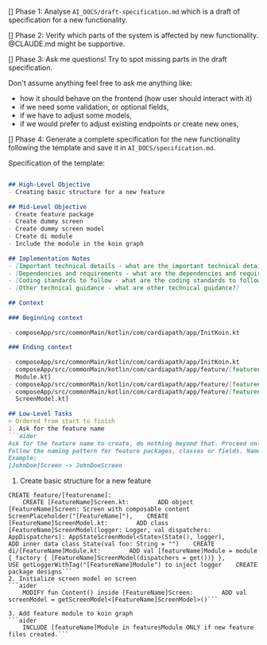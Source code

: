 [] Phase 1:
Analyse `AI_DOCS/draft-specification.md` which is a draft of specification for a new functionality.

[] Phase 2:
Verify which parts of the system is affected by new functionality.
@CLAUDE.md might be supportive.

[] Phase 3:
Ask me questions!
Try to spot missing parts in the draft specification.

Don't assume anything feel free to ask me anything like:
- how it should behave on the frontend (how user should interact with it)
- if we need some validation, or optional fields,
- if we have to adjust some models,
- if we would prefer to adjust existing endpoints or create new ones,

[] Phase 4:
Generate a complete specification for the new functionality  following the template and save it in `AI_DOCS/specification.md`.

Specification of the template:
```markdown

## High-Level Objective  
- Creating basic structure for a new feature  
  
## Mid-Level Objective  
- Create feature package  
- Create dummy screen  
- Create dummy screen model  
- Create di module  
- Include the module in the koin graph  
  
## Implementation Notes  
- [Important technical details - what are the important technical details?]  
- [Dependencies and requirements - what are the dependencies and requirements?]  
- [Coding standards to follow - what are the coding standards to follow?]  
- [Other technical guidance - what are other technical guidance?]  
  
## Context  
  
### Beginning context  
  
- composeApp/src/commonMain/kotlin/com/cardiapath/app/InitKoin.kt  
  
### Ending context  
  
- composeApp/src/commonMain/kotlin/com/cardiapath/app/InitKoin.kt  
- composeApp/src/commonMain/kotlin/com/cardiapath/app/feature/[featurename]/di/[featurename]  
  Module.kt]  
- composeApp/src/commonMain/kotlin/com/cardiapath/app/feature/[featurename]/[featurename]Screen.kt]  
- composeApp/src/commonMain/kotlin/com/cardiapath/app/feature/[featurename]/[featurename]  
  ScreenModel.kt]  
  
## Low-Level Tasks  
> Ordered from start to finish  
1. Ask for the feature name  
```aider  
Ask for the feature name to create, do nothing beyond that. Proceed only if you have the feature name.  
Follow the naming pattern for feature packages, classes or fields. Names in [..] are placeholders having the naming pattern.  
Example:  
[JohnDoe]Screen -> JohnDoeScreen  
```  

1. Create basic structure for a new feature
```aider  
CREATE feature/[featurename]:  
    CREATE [FeatureName]Screen.kt:        ADD object [FeatureName]Screen: Screen with composable content ScreenPlaceholder("[FeatureName]"),    CREATE [FeatureName]ScreenModel.kt:        ADD class [FeatureName]ScreenModel(logger: Logger, val dispatchers: AppDispatchers): AppStateScreenModel<State>(State(), logger),        ADD inner data class State(val foo: String = "")    CREATE di/[FeatureName]Module.kt:        ADD val [featureName]Module = module { factory { [FeatureName]ScreenModel(dispatchers = get())} },        USE getLoggerWithTag("[FeatureName]Module") to inject logger    CREATE package designs```  
2. Initialize screen model on screen  
```aider  
    MODIFY fun Content() inside [FeatureName]Screen:        ADD val screenModel = getScreenModel<[FeatureName]ScreenModel>()```  
  
3. Add feature module to koin graph  
```aider  
    INCLUDE [featureName]Module in featuresModule ONLY if new feature files created.```

```